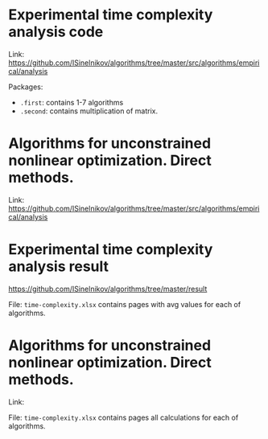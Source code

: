 # Experimental time complexity analysis code

Link: https://github.com/ISinelnikov/algorithms/tree/master/src/algorithms/empirical/analysis

Packages:
- `.first`: contains 1-7 algorithms
- `.second`: contains multiplication of matrix.

# Algorithms for unconstrained nonlinear optimization. Direct methods.

Link: https://github.com/ISinelnikov/algorithms/tree/master/src/algorithms/empirical/analysis

# Experimental time complexity analysis result

https://github.com/ISinelnikov/algorithms/tree/master/result

File: `time-complexity.xlsx` contains pages with avg values for each of algorithms.

# Algorithms for unconstrained nonlinear optimization. Direct methods.

Link: 

File: `time-complexity.xlsx` contains pages all calculations for each of algorithms.